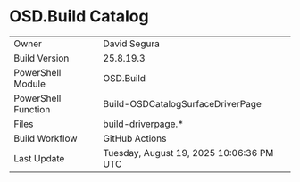 ﻿# OSD.Build Catalog

| | |
|-|-|
| Owner | David Segura |
| Build Version | 25.8.19.3 |
| PowerShell Module | OSD.Build |
| PowerShell Function | Build-OSDCatalogSurfaceDriverPage |
| Files | build-driverpage.* |
| Build Workflow | GitHub Actions |
| Last Update | Tuesday, August 19, 2025 10:06:36 PM UTC |
